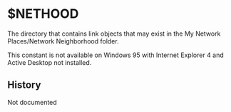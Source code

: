 # $NETHOOD

The directory that contains link objects that may exist in the My Network Places/Network Neighborhood folder.

This constant is not available on Windows 95 with Internet Explorer 4 and Active Desktop not installed.

## History

Not documented